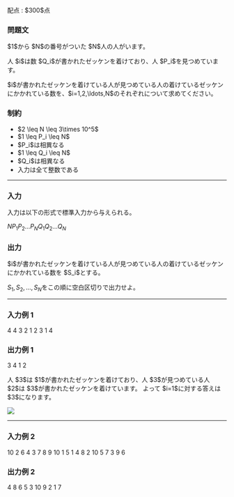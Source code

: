 
<div>

<span>

<span>

<p>
配点 : $300$点
</p>

<div>

<section>

### **問題文**

<p>
$1$から $N$の番号がついた $N$人の人がいます。
</p>

<p>
人 $i$は数 $Q_i$が書かれたゼッケンを着けており、人 $P_i$を見つめています。
</p>

<p>
$i$が書かれたゼッケンを着けている人が見つめている人の着けているゼッケンにかかれている数を、$i=1,2,\ldots,N$のそれぞれについて求めてください。
</p>

</section>

</div>

<div>

<section>

### **制約**

<ul>

<li>
$2 \leq N \leq 3\times 10^5$
</li>

<li>
$1 \leq P_i \leq N$
</li>

<li>
$P_i$は相異なる
</li>

<li>
$1 \leq Q_i \leq N$
</li>

<li>
$Q_i$は相異なる
</li>

<li>
入力は全て整数である
</li>

</ul>

</section>

</div>

---

<div>

<div>

<section>

### **入力**

<p>
入力は以下の形式で標準入力から与えられる。
</p>

<div>

$N$$P_1$$P_2$$\dots$$P_N$$Q_1$$Q_2$$\dots$$Q_N$
</div>

</section>

</div>

<div>

<section>

### **出力**

<p>
$i$が書かれたゼッケンを着けている人が見つめている人の着けているゼッケンにかかれている数を $S_i$とする。

$S_1,S_2,\ldots,S_N$をこの順に空白区切りで出力せよ。
</p>

</section>

</div>

</div>

---

<div>

<section>

### **入力例 1**

<div>

4
4 3 2 1
2 3 1 4

</div>

</section>

</div>

<div>

<section>

### **出力例 1**

<div>

3 4 1 2

</div>

<p>
人 $3$は $1$が書かれたゼッケンを着けており、人 $3$が見つめている人 $2$は $3$が書かれたゼッケンを着けています。
よって $i=1$に対する答えは $3$になります。
</p>

<p>

<img src="https://img.atcoder.jp/abc392/965b8e458deb7426d2813e2dba014a5b.png">

</img>

</p>

</section>

</div>

---

<div>

<section>

### **入力例 2**

<div>

10
2 6 4 3 7 8 9 10 1 5
1 4 8 2 10 5 7 3 9 6

</div>

</section>

</div>

<div>

<section>

### **出力例 2**

<div>

4 8 6 5 3 10 9 2 1 7

</div>

</section>

</div>

</span>

</span>

</div>
